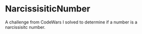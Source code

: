 # NarcissisiticNumber
A challenge from CodeWars I solved to determine if a number is  a narcissisitc number.

